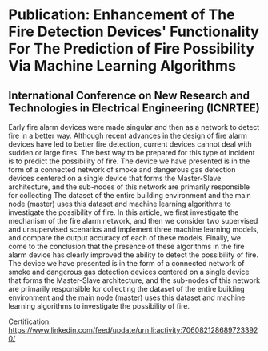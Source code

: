 # Publication: Enhancement of The Fire Detection Devices' Functionality For The Prediction of Fire Possibility Via Machine Learning Algorithms
## International Conference on New Research and Technologies in Electrical Engineering (ICNRTEE)

Early fire alarm devices were made singular and then as a network to detect fire in a better way. Although recent advances in the design of fire alarm devices have led to better fire detection, current devices cannot deal with sudden or large fires. The best way to be prepared for this type of incident is to predict the possibility of fire. The device we have presented is in the form of a connected network of smoke and dangerous gas detection devices centered on a single device that forms the Master-Slave architecture, and the sub-nodes of this network are primarily responsible for collecting The dataset of the entire building environment and the main node (master) uses this dataset and machine learning algorithms to investigate the possibility of fire. In this article, we first investigate the mechanism of the fire alarm network, and then we consider two supervised and unsupervised scenarios and implement three machine learning models, and compare the output accuracy of each of these models. Finally, we come to the conclusion that the presence of these algorithms in the fire alarm device has clearly improved the ability to detect the possibility of fire.
The device we have presented is in the form of a connected network of smoke and dangerous gas detection devices centered on a single device that forms the Master-Slave architecture, and the sub-nodes of this network are primarily responsible for collecting the dataset of the entire building environment and the main node (master) uses this dataset and machine learning algorithms to investigate the possibility of fire.

Certification: https://www.linkedin.com/feed/update/urn:li:activity:7060821286897233920/
